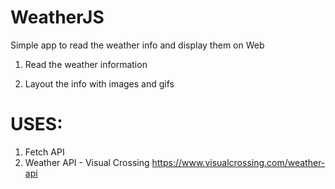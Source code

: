 # WeatherJS
 Simple app to read the weather info and display them on Web

1. Read the weather information

2. Layout the info with images and gifs

# USES:
1. Fetch API
2. Weather API - Visual Crossing
    https://www.visualcrossing.com/weather-api